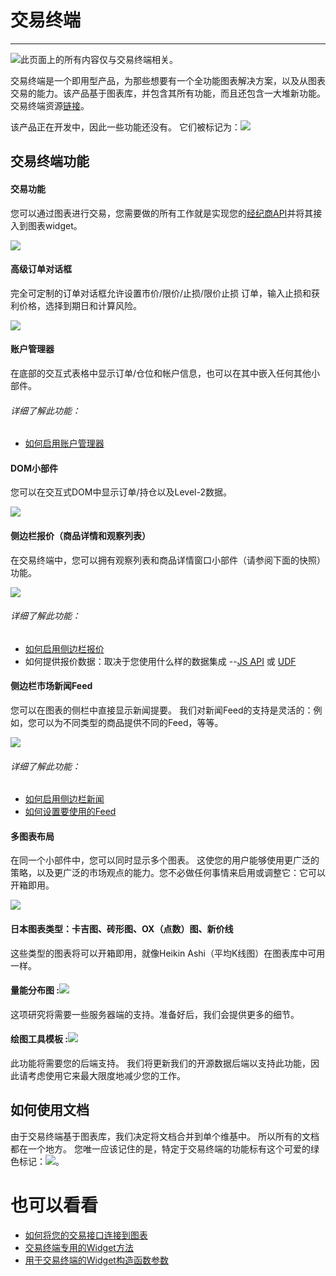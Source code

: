 # 交易终端

---

![](/images/trading.png)此页面上的所有内容仅与交易终端相关。

交易终端是一个即用型产品，为那些想要有一个全功能图表解决方案，以及从图表交易的能力。该产品基于图表库，并包含其所有功能，而且还包含一大堆新功能。 交易终端资源[链接](https://github.com/tradingview/trading_platform)。

该产品正在开发中，因此一些功能还没有。 它们被标记为：![](/images/time.png)

## 交易终端功能

#### 交易功能

您可以通过图表进行交易，您需要做的所有工作就是实现您的[经纪商API](/book/Broker-API.md)并将其接入到图表widget。

![](/images/tt_trading.png)

#### 高级订单对话框

完全可定制的订单对话框允许设置市价/限价/止损/限价止损 订单，输入止损和获利价格，选择到期日和计算风险。

![](/images/tt_orderdialog.png)

#### 账户管理器

在底部的交互式表格中显示订单/仓位和帐户信息，也可以在其中嵌入任何其他小部件。

###### 详细了解此功能：

* [如何启用账户管理器](/book/Account-Manager.md)

#### DOM小部件
 
您可以在交互式DOM中显示订单/持仓以及Level-2数据。

![](/images/tt_dom.png)

#### 侧边栏报价（商品详情和观察列表）

在交易终端中，您可以拥有观察列表和商品详情窗口小部件（请参阅下面的快照）功能。

![](/images/tt_top.png)

###### 详细了解此功能：

* [如何启用侧边栏报价](/book/Widget-Constructor.md#组件工具栏)
* 如何提供报价数据：取决于您使用什么样的数据集成 --[JS API](/book/JS-Api.md#交易终端专属) 或 [UDF](/book/UDF.md#quotes)

#### 侧边栏市场新闻Feed

您可以在图表的侧栏中直接显示新闻提要。 我们对新闻Feed的支持是灵活的：例如，您可以为不同类型的商品提供不同的Feed，等等。

![](/images/tt_bottom.png)

###### 详细了解此功能：

* [如何启用侧边栏新闻](/book/Widget-Constructor.md#组件工具栏)
* [如何设置要使用的Feed](/book/Widget-Constructor.md#rssnewsfeed)

#### 多图表布局

在同一个小部件中，您可以同时显示多个图表。 这使您的用户能够使用更广泛的策略，以及更广泛的市场观点的能力。您不必做任何事情来启用或调整它：它可以开箱即用。

![](/images/tt_charts.png)

#### 日本图表类型：卡吉图、砖形图、OX（点数）图、新价线

这些类型的图表将可以开箱即用，就像Heikin Ashi（平均K线图）在图表库中可用一样。

#### 量能分布图 :![](/images/time.png)

这项研究将需要一些服务器端的支持。准备好后，我们会提供更多的细节。

#### 绘图工具模板 :![](/images/time.png)

此功能将需要您的后端支持。 我们将更新我们的开源数据后端以支持此功能，因此请考虑使用它来最大限度地减少您的工作。

## 如何使用文档

由于交易终端基于图表库，我们决定将文档合并到单个维基中。 所以所有的文档都在一个地方。 您唯一应该记住的是，特定于交易终端的功能标有这个可爱的绿色标记：![](/images/trading.png)。

# 也可以看看

* [如何将您的交易接口连接到图表](/book/Broker-API.md)
* [交易终端专用的Widget方法](/book/Widget-Method.md#交易终端专属)
* [用于交易终端的Widget构造函数参数](/book/Widget-Constructor.md)



